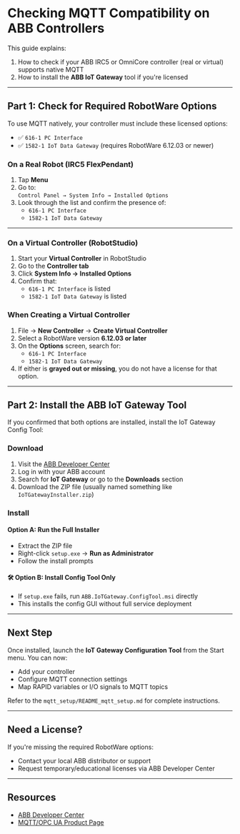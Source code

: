 # Checking MQTT Compatibility on ABB Controllers

This guide explains:

1. How to check if your ABB IRC5 or OmniCore controller (real or virtual) supports native MQTT
2. How to install the **ABB IoT Gateway** tool if you're licensed

---

## Part 1: Check for Required RobotWare Options

To use MQTT natively, your controller must include these licensed options:

- ✅ `616-1 PC Interface`
- ✅ `1582-1 IoT Data Gateway` (requires RobotWare 6.12.03 or newer)

### On a Real Robot (IRC5 FlexPendant)
1. Tap **Menu**
2. Go to:  
   `Control Panel → System Info → Installed Options`
3. Look through the list and confirm the presence of:
   - `616-1 PC Interface`
   - `1582-1 IoT Data Gateway`

---

### On a Virtual Controller (RobotStudio)
1. Start your **Virtual Controller** in RobotStudio
2. Go to the **Controller tab**
3. Click **System Info → Installed Options**
4. Confirm that:
   - `616-1 PC Interface` is listed
   - `1582-1 IoT Data Gateway` is listed

### When Creating a Virtual Controller
1. File → **New Controller** → **Create Virtual Controller**
2. Select a RobotWare version **6.12.03 or later**
3. On the **Options** screen, search for:
   - `616-1 PC Interface`
   - `1582-1 IoT Data Gateway`
4. If either is **grayed out or missing**, you do not have a license for that option.

---

## Part 2: Install the ABB IoT Gateway Tool

If you confirmed that both options are installed, install the IoT Gateway Config Tool:

### Download
1. Visit the [ABB Developer Center](https://developercenter.robotstudio.com)
2. Log in with your ABB account
3. Search for **IoT Gateway** or go to the **Downloads** section
4. Download the ZIP file (usually named something like `IoTGatewayInstaller.zip`)

### Install

#### Option A: Run the Full Installer
- Extract the ZIP file
- Right-click `setup.exe` → **Run as Administrator**
- Follow the install prompts

#### 🛠 Option B: Install Config Tool Only
- If `setup.exe` fails, run `ABB.IoTGateway.ConfigTool.msi` directly
- This installs the config GUI without full service deployment

---

## Next Step

Once installed, launch the **IoT Gateway Configuration Tool** from the Start menu. You can now:

- Add your controller
- Configure MQTT connection settings
- Map RAPID variables or I/O signals to MQTT topics

Refer to the `mqtt_setup/README_mqtt_setup.md` for complete instructions.

---

## Need a License?

If you're missing the required RobotWare options:

- Contact your local ABB distributor or support
- Request temporary/educational licenses via ABB Developer Center

---

## Resources

- [ABB Developer Center](https://developercenter.robotstudio.com)
- [MQTT/OPC UA Product Page](https://new.abb.com/products/robotics/controllers/opc-ua)
